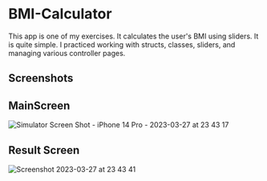 # BMI-Calculator
This app is one of my exercises. It calculates the user's BMI using sliders. It is quite simple. I practiced working with structs, classes, sliders, and managing various controller pages.

## Screenshots

## MainScreen

![Simulator Screen Shot - iPhone 14 Pro - 2023-03-27 at 23 43 17](https://user-images.githubusercontent.com/94520965/228074177-789aadb0-2e12-405f-a00c-b93e767cb2da.png)

## Result Screen

![Screenshot 2023-03-27 at 23 43 41](https://user-images.githubusercontent.com/94520965/228074183-cebaf030-4c6c-4c7a-98e0-325bed0e8daf.png)
